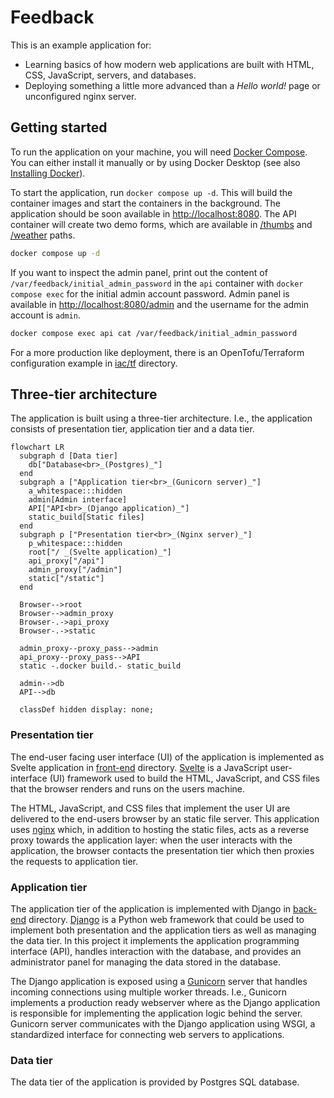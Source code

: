# Feedback

This is an example application for:

- Learning basics of how modern web applications are built with HTML, CSS, JavaScript, servers, and databases.
- Deploying something a little more advanced than a _Hello world!_ page or unconfigured nginx server.

## Getting started

To run the application on your machine, you will need [Docker Compose](https://docs.docker.com/compose/). You can either install it manually or by using Docker Desktop (see also [Installing Docker](https://cicd-tutorials.net/#installing-docker)).

To start the application, run `docker compose up -d`. This will build the container images and start the containers in the background. The application should be soon available in [http://localhost:8080](http://localhost:8080). The API container will create two demo forms, which are available in [/thumbs](http://localhost:8080/thumbs) and [/weather](http://localhost:8080/weather) paths.

```sh
docker compose up -d
```

If you want to inspect the admin panel, print out the content of `/var/feedback/initial_admin_password` in the `api` container with `docker compose exec` for the initial admin account password. Admin panel is available in [http://localhost:8080/admin](http://localhost:8080/admin) and the username for the admin account is `admin`.

```sh
docker compose exec api cat /var/feedback/initial_admin_password
```

For a more production like deployment, there is an OpenTofu/Terraform configuration example in [iac/tf](./iac/tf/) directory.

<!-- TODO: configuration -->

## Three-tier architecture

The application is built using a three-tier architecture. I.e., the application consists of presentation tier, application tier and a data tier.

```mermaid
flowchart LR
  subgraph d [Data tier]
    db["Database<br>_(Postgres)_"]
  end
  subgraph a ["Application tier<br>_(Gunicorn server)_"]
    a_whitespace:::hidden
    admin[Admin interface]
    API["API<br>_(Django application)_"]
    static_build[Static files]
  end
  subgraph p ["Presentation tier<br>_(Nginx server)_"]
    p_whitespace:::hidden
    root["/ _(Svelte application)_"]
    api_proxy["/api"]
    admin_proxy["/admin"]
    static["/static"]
  end

  Browser-->root
  Browser-->admin_proxy
  Browser-.->api_proxy
  Browser-.->static

  admin_proxy--proxy_pass-->admin
  api_proxy--proxy_pass-->API
  static -.docker build.- static_build

  admin-->db
  API-->db

  classDef hidden display: none;
```

<!-- TODO: paragraph or two on how these are executed with docker compose -->

### Presentation tier

<!-- TODO: Intro to presentation tier -->

The end-user facing user interface (UI) of the application is implemented as Svelte application in [front-end](./front-end) directory. [Svelte](https://svelte.dev/) is a JavaScript user-interface (UI) framework used to build the HTML, JavaScript, and CSS files that the browser renders and runs on the users machine.

The HTML, JavaScript, and CSS files that implement the user UI are delivered to the end-users browser by an static file server. This application uses [nginx](https://nginx.org/) which, in addition to hosting the static files, acts as a reverse proxy towards the application layer: when the user interacts with the application, the browser contacts the presentation tier which then proxies the requests to application tier. <!-- TODO: add note on preventing direct access to the application server -->

<!-- TODO: static (Svelte app) vs dynamic (admin panel) web pages -->

### Application tier

<!-- TODO: Intro to application tier -->

The application tier of the application is implemented with Django in [back-end](./back-end) directory. [Django](https://www.djangoproject.com/) is a Python web framework that could be used to implement both presentation and the application tiers as well as managing the data tier. In this project it implements the application programming interface (API), handles interaction with the database, and provides an administrator panel for managing the data stored in the database.

The Django application is exposed using a [Gunicorn](https://gunicorn.org/) server that handles incoming connections using multiple worker threads. I.e., Gunicorn implements a production ready webserver where as the Django application is responsible for implementing the application logic behind the server. Gunicorn server communicates with the Django application using WSGI, a standardized interface for connecting web servers to applications.

<!-- TODO: more detailed description of the DB connection -->

### Data tier

<!-- TODO: Intro to data tier -->

The data tier of the application is provided by Postgres SQL database.

<!-- TODO: move relevant parts from here to sections above and/or to README.md files in back-end and front-end directories.

This section describes step-by-step how this application was created. To be able to follow these step-by-step instructions, you will need:

- Web browser, e.g. Firefox or Chrome
- Recent version of `python` and `pip` installed
- Recent version of `docker` and `docker-compose` installed

### 1. HTML page

We will start creating the application from the HTML (Hypertext Markup Language) file that defines the elements in our front-end. Create a directory called `front-end` and file called `index.html` in that directory, for example, by using `mkdir` and `touch` commands.

```sh
mkdir front-end
touch front-end/index.html
```

Then, add following content to the `front-end/index.html` file:

```html
<html lang="en">
  <head>
    <title>Feedback?</title>
    <meta charset="UTF-8" />
  </head>
  <body>
    <main>
      <h1>How was your experience with us?</h1>
      <div>
        <button type="button">👍</button>
        <button type="button">👎</button>
      </div>
    </main>
  </body>
</html>
```

You can open this file with your web browser. It will be rendered with default styling and the buttons will not do anything yet, though.

### 2. CSS styles

Next, we will add styling to our front-end with CSS (Cascading Style Sheets). Create `styles.css` file in the front-end directory.

```sh
touch front-end/styles.css
```

Then, add following content to the `front-end/styles.css` file:

```css
/* Import the font we will be using */
@import url("https://fonts.googleapis.com/css2?family=Source+Sans+Pro:wght@200;300;400&display=swap");

/* Define CSS variables */
:root {
  --black: rgb(34, 34, 38);
  --white: rgb(221, 221, 221);
  --white-25: rgba(221, 221, 221, 0.25);
}

body {
  /* Remove default margins added by the browser */
  margin: 0 0;

  /* Set background color, and global styles */
  background: var(--black);
  color: var(--white);
  font-family: "Source Sans Pro", sans-serif;

  /* Use flexbox to allow main element to grow according to screen size */
  display: flex;
  flex-direction: column;
  min-height: 100vh;
}

main {
  /* Take all available vertical space */
  flex-grow: 1;

  /* Center elements horizontally and vertically */
  display: flex;
  flex-direction: column;
  align-items: center;
  justify-content: center;

  /* Add margins on smaller screens */
  max-width: 95%;
  margin: 1rem auto;
}

/* Center text in the header */
header {
  text-align: center;
}

/* Override default h1 styling */
h1 {
  font-size: 1.5em;
  font-weight: 300;
  margin: 1em 0;
}

p {
  /* Use black text on white background and override default p styling */
  background: var(--white);
  color: var(--black);
  font-size: 3rem;
  font-weight: normal;
  line-height: 1.25em;
  margin: 3rem 0;
  padding: 0 0.25em;
}

button {
  /* Override default button styles */
  background: transparent;
  border: none;

  /* Add custom styles */
  border-radius: 50%;
  cursor: pointer;
  font-size: 4rem;

  /* Configure spacing */
  margin: 1rem;
  padding: 2rem;

  /* Add transition animations */
  transition: all 250ms ease-in-out;
}

/* Add semi transparent background and rotate emoji slightly when mouse hovers on the elements or user navigates to the element with their keyboard */
button:hover,
button:focus-visible {
  background: var(--white-25);
  outline: none;
  transform: rotate(15deg);
}
```

If you now reload `index.html` in your browser, the appearance of the page will not change. This is because the created stylesheet is not referenced in the HTML. To tell the browser to load the stylesheet, add `<link>` element to the `index.html` file according to the diff output below.

```diff
diff --git a/front-end/index.html b/front-end/index.html
index bb511f9..a5a9409 100644
--- a/front-end/index.html
+++ b/front-end/index.html
@@ -1,6 +1,7 @@
 <html lang="en">
   <head>
     <title>Feedback</title>
+    <link rel="stylesheet" href="./styles.css" />
   </head>
   <body>
     <header>
```

Try now to reload the page. The page should look different now.

### 3. Server

Next we will create a server to handle the incoming feedback.

Create a new `back-end` directory. Then, in the just created directory, create requirements.txt and server.py files.

```sh
mkdir back-end
touch back-end/requirements.txt
touch back-end/server.py
```

The `requirements.txt` file defines libraries we will need in order to be able to run the server. Add following content to that file:

```txt
gunicorn
flask
```

The `server.py` file implements our initial server. Add following content to that file:

```py
from flask import Flask, request

app = Flask(__name__)

data = dict(positive=0, negative=0)


def get_feedback():
    return data


def post_feedback(input):
    if input["type"] == "positive":
        data['positive'] += 1
    if input["type"] == "negative":
        data['negative'] += 1


@app.route("/feedback", methods=['GET', 'POST'])
def feedback():
    if request.method == "POST":
        post_feedback(request.json)
        return '', 204
    return get_feedback(), 200
```

Note that data is now stored to a local varible in the `server` module. Thus data is resetted on every restart.

To run the server in development mode, first install dependencies with `pip3 install` and then use `flask run` command:

```sh
pip3 install -r requirements.txt
flask -A "server:app" run
```

While the server is running, you can test it with, for example, curl.

```sh
# Get current feedback overview
curl localhost:5000/feedback

# Post new feedback
curl -X POST -d '{"type":"positive"}' -H "Content-Type: application/json" localhost:5000/feedback
```

### 4. In memory database

Next, we will add database connection to our server. For that we will need two additional dependencies: `Flask-SQLAlchemy` and `SQLAlchemy`. Add these to the `back-end/requirements.py` according to the diff output below.

```diff
diff --git a/back-end/requirements.txt b/back-end/requirements.txt
index cef5a16..9933987 100644
--- a/back-end/requirements.txt
+++ b/back-end/requirements.txt
@@ -1,2 +1,4 @@
 Flask
+Flask-SQLAlchemy>=3.0.0
 gunicorn
+SQLAlchemy>=2.0.0b1
```

Install the dependencies new dependencies with `pip3 install` command.

```sh
pip3 install -r requirements.txt
```

We will then configure our server to use SQLite in memory database. Modify `back-end/requirements.py` file according to the diff below.

```diff
diff --git a/back-end/server.py b/back-end/server.py
index cbb4b3b..47b2df3 100644
--- a/back-end/server.py
+++ b/back-end/server.py
@@ -1,24 +1,86 @@
-from flask import Flask, request
+from dataclasses import dataclass
+from datetime import datetime
+from os import getenv
+from time import sleep
+from uuid import uuid4
+
+from flask import Flask, jsonify, request
+from flask_sqlalchemy import SQLAlchemy
+from sqlalchemy import func

 app = Flask(__name__)
+app.config['SQLALCHEMY_DATABASE_URI'] = getenv('DB_URL', 'sqlite:///:memory:')
+app.config['SQLALCHEMY_TRACK_MODIFICATIONS'] = False
+db = SQLAlchemy(app)
+
+
+@dataclass
+class FeedbackItem(db.Model):
+    id: str
+    type: str
+    timestamp: datetime
+
+    id = db.Column(db.String(36), primary_key=True)
+    type = db.Column(db.String(8))
+    timestamp = db.Column(db.DateTime())

-data = dict(positive=0, negative=0)
+    @property
+    def json(self):
+        return dict(
+            id=self.id,
+            type=self.type,
+            timestamp=f'{self.timestamp.isoformat()}Z')
+
+
+# Create table if it does not exist
+for _ in range(5):
+    try:
+        with app.app_context():
+            db.create_all()
+    except BaseException:
+        sleep(2)


 def get_feedback():
-    return data
+    rows = db.session.execute(db.select(FeedbackItem)).all()
+    return jsonify([row.FeedbackItem.json for row in rows])


 def post_feedback(input):
-    if input["type"] == "positive":
-        data['positive'] += 1
-    if input["type"] == "negative":
-        data['negative'] += 1
+    id_ = str(uuid4())
+
+    db.session.add(FeedbackItem(
+        id=id_,
+        type=input["type"],
+        timestamp=datetime.utcnow()
+    ))
+    db.session.commit()
+
+    return dict(id=id_)
+
+
+def get_feedback_summary():
+    rows = db.session.execute(
+        db.select(
+            func.count(
+                FeedbackItem.id),
+            FeedbackItem.type).group_by(
+            FeedbackItem.type)).all()
+
+    data = dict(positive=0, negative=0)
+    for count, type_ in rows:
+        data[type_] = count
+
+    return jsonify(data)


 @app.route("/feedback", methods=['GET', 'POST'])
 def feedback():
     if request.method == "POST":
-        post_feedback(request.json)
-        return '', 204
+        return post_feedback(request.json), 200
     return get_feedback(), 200
+
+
+@app.route("/feedback/summary", methods=['GET'])
+def feedback_summary():
+    return get_feedback_summary(), 200
```

You can use same curl commands as in the [previous step](#3-server) to test the server.

Note that the `GET /feedback` output is now different. This end-point now lists all feedback items with ids and timestamps. For the summary, we introduced a new end-point `GET /feedback/summary`.

```sh
# Get all feedback items
curl localhost:5000/feedback

# Get current feedback overview
curl localhost:5000/feedback/summary
```

### 5. Containerized development setup

Next, we will create container images for our front-end and back-end components, add database running in container, and run these three containers with `docker-compose`.

To do this, we will need to create Dockerfiles for our own containers and docker-compose configuration to define how to run these containers.

```sh
touch front-end/Dockerfile
touch back-end/Dockerfile
touch docker-compose.yml
```

First, we will we add the following content to the Dockerfile in front-end directory.

```Dockerfile
FROM nginx:alpine

COPY index.html styles.css /usr/share/nginx/html/
```

Second, we will add the following content to the Dockerfile in back-end directory.

```Dockerfile
FROM python:3.11-slim

WORKDIR /app
COPY requirements.txt /app/
RUN pip install -r requirements.txt && pip install psycopg2-binary

COPY server.py /app/
ENTRYPOINT ["gunicorn", "server:app"]
CMD ["-w", "4", "-b", "0.0.0.0:8000"]
```

Finally, we will add the following content to the docker-compose.yaml file.

```yaml
version: "3.4"
services:
  api:
    environment:
      DB_URL: postgresql://user:pass@db:5432/feedback
    build: ./back-end/
    command: -w 4 -b 0.0.0.0:8000
    ports:
      - 5000:8000
  ui:
    build: ./front-end/
    ports:
      - 9080:80
  db:
    image: postgres:14
    environment:
      POSTGRES_USER: user
      POSTGRES_PASSWORD: pass
      POSTGRES_DB: feedback
```

To run this docker-compose configuration, use `docker-compose up` command.

```sh
docker-compose up
```

You can use same `curl` commands as in steps [4](#4-in-memory-database) and [5](#5-containerized-development-setup) to test the server and database connection. Try to also terminate the containers (E.g., with `CTRL-C` or `docker-compose down` command) and launch them again. The data should now persist after restarting the server.

### 6. Connecting front-end to the back-end

Finally, we will configure or front-end to send feedback to server when buttons are clicked and show feedback summary after that.

For the browser to communicate with another server than to one serving the static content, we will need to configure our server to include [CORS](https://en.wikipedia.org/wiki/Cross-origin_resource_sharing) headers into its responses. To do this, we will install and use `flask-cors`.

Edit `back-end/requirements.txt` according to diff below.

```diff
diff --git a/back-end/requirements.txt b/back-end/requirements.txt
index 9933987..d872cfc 100644
--- a/back-end/requirements.txt
+++ b/back-end/requirements.txt
@@ -1,4 +1,5 @@
 Flask
+flask-cors
 Flask-SQLAlchemy>=3.0.0
 gunicorn
 SQLAlchemy>=2.0.0b1
```

If you are running the server without containers, remember to run `pip3 install` again.

```sh
pip3 install -r requirements.txt
```

Edit `back-end/server.py` according to diff below.

```diff
diff --git a/back-end/server.py b/back-end/server.py
index 47b2df3..1124e94 100644
--- a/back-end/server.py
+++ b/back-end/server.py
@@ -5,10 +5,12 @@ from time import sleep
 from uuid import uuid4

 from flask import Flask, jsonify, request
+from flask_cors import CORS
 from flask_sqlalchemy import SQLAlchemy
 from sqlalchemy import func

 app = Flask(__name__)
+CORS(app)
 app.config['SQLALCHEMY_DATABASE_URI'] = getenv('DB_URL', 'sqlite:///:memory:')
 app.config['SQLALCHEMY_TRACK_MODIFICATIONS'] = False
 db = SQLAlchemy(app)
```

On the front-end side we will need to new files, `script.js` and `config.js`. `script.js` includes function we will execute when user clicks one of the buttons available on the page. `config.js` can be used to define server URL when running this application in production.

Create these files with `touch`.

```sh
touch front-end/script.js
touch front-end/config.js
```

Add following content to `script.js`.

```js
"use strict";

function baseUrl() {
  try {
    return serverUrl;
  } catch (_) {
    return "http://localhost:5000";
  }
}

async function sendFeedback(type) {
  // Post feedback
  // We will ignore possible fetch errors and non-ok HTTP status codes here and later
  await fetch(`${baseUrl()}/feedback`, {
    method: "POST",
    mode: "cors",
    headers: { "Content-Type": "application/json" },
    body: JSON.stringify({ type }),
  });

  // Get feedback summary
  const res = await fetch(`${baseUrl()}/feedback/summary`, {
    mode: "cors",
  });

  if (!res.ok) {
    return;
  }

  // Hide buttons and display results summary
  document.getElementById("buttons-container").classList.add("hidden");
  document.getElementById("results-container").classList.remove("hidden");

  // Set bar chart bar width and count
  const results = await res.json();
  const total = results.positive + results.negative;
  ["positive", "negative"].forEach((type) => {
    const value = results[type];
    const barEl = document.getElementById(`results-bar-${type}`);
    const countEl = document.getElementById(`results-count-${type}`);

    barEl.style = `width: ${(value / total) * 100}%`;
    countEl.textContent = value;
  });
}
```

Add following content to `config.js`.

```js
// To define the server URL, set serverUrl variable here, e.g.:
// const serverUrl = "https://example.com";
```

We will also need to load these files and add markup for displaying the feedback summary to our HTML content. Edit `front-end/index.html` according to the diff below.

```diff
diff --git a/front-end/index.html b/front-end/index.html
index 72b1100..df14048 100644
--- a/front-end/index.html
+++ b/front-end/index.html
@@ -3,16 +3,30 @@
     <title>Feedback</title>
     <meta charset="UTF-8" />
     <link rel="stylesheet" href="./styles.css" />
+    <script src="./config.js"></script>
   </head>
   <body>
+    <script src="./script.js"></script>
     <header>
       <h1>Feedback</h1>
     </header>
     <main>
       <p>How are you feeling?</p>
-      <div class="buttons">
-        <button type="button">👍</button>
-        <button type="button">👎</button>
+      <div id="buttons-container" class="buttons">
+        <button onclick="sendFeedback('positive')" type="button">👍</button>
+        <button onclick="sendFeedback('negative')" type="button">👎</button>
+      </div>
+      <div id="results-container" class="results hidden">
+        <div class="results-row">
+          <span>👍</span>
+          <div id="results-bar-positive" class="results-bar"></div>
+          <span id="results-count-positive">0</span>
+        </div>
+        <div class="results-row">
+          <span>👎</span>
+          <div id="results-bar-negative" class="results-bar"></div>
+          <span id="results-count-negative">0</span>
+        </div>
       </div>
     </main>
   </body>
```

To also include these two new files in our container image, edit `front-end/Dockerfile` according to the diff below.

```diff
diff --git a/front-end/Dockerfile b/front-end/Dockerfile
index 0bb4206..3588daf 100644
--- a/front-end/Dockerfile
+++ b/front-end/Dockerfile
@@ -1,3 +1,3 @@
 FROM nginx:alpine

-COPY index.html styles.css /usr/share/nginx/html/
+COPY index.html styles.css script.js config.js /usr/share/nginx/html/
```

We will also need to define styles for these new elements. Edit `front-end/styles.css` according to the diff below.

```diff
diff --git a/front-end/styles.css b/front-end/styles.css
index 9e966fc..8d1b0f9 100644
--- a/front-end/styles.css
+++ b/front-end/styles.css
@@ -86,3 +86,25 @@ button:focus-visible {
   outline: none;
   transform: rotate(15deg);
 }
+
+.results {
+  font-size: 2em;
+  width: 100%;
+}
+
+.results-row {
+  display: flex;
+  margin: 2rem 0;
+}
+
+.results-bar {
+  background: var(--white);
+  margin: 0 1rem;
+  padding: 0.25rem;
+  transition: width 250ms ease-in-out;
+  width: 0;
+}
+
+.hidden {
+  display: none;
+}
```

After creating and editing the files, we will need to build the container and restart them to see the effects. Shutdown the local development setup with `CTRL-C` or by running `docker-compose down`. Then, run `docker-compose build` and `docker-compose up`.

```sh
docker-compose build
docker-compose up
```

Open then `http://localhost:8081` with your browser. You should see the feedback page, be able to post feedback by clicking the buttons, and see the feedback summary after clicking either one of the buttons.
-->
